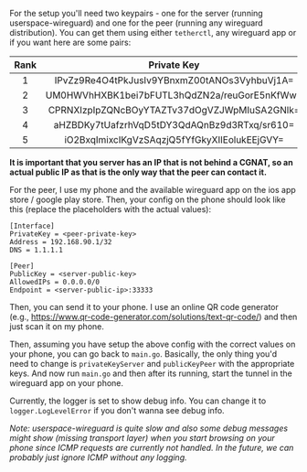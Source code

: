 For the setup you'll need two keypairs - one for the server (running userspace-wireguard) and one for the peer (running any wireguard distribution). You can get them using either `tetherctl`, any wireguard app or if you want here are some pairs:

| Rank |                  Private Key                 |                  Public Key                  |
|:----:|:--------------------------------------------:|:--------------------------------------------:|
|   1  | IPvZz9Re4O4tPkJusIv9YBnxmZ00tANOs3VyhbuVj1A= | 8LKqv9iHzy/VFnmkteRQpeM9M5wQfOJT3G3zi6MW5nU= |
|   2  | UM0HWVhHXBK1bei7bFUTL3hQdZN2a/reuGorE5nKfWw= | oVkEbv01jFkZ4UbPq+Q6BKI4GF0wxm/jpxs1PuD/F1k= |
|   3  | CPRNXIzpIpZQNcBOyYTAZTv37dOgVZJWpMIuSA2GNlk= | WfVqa1fH937+XFFmerVDapJSQgm9KN16bfmEIWDfo3M= |
|   4  | aHZBDKy7tUafzrhVqD5tDY3QdAQnBz9d3RTxq/sr610= | zE3+ldXkkCMfx53Ob6vOUZJd2QalSDKlwWBl/OVirj8= |
|   5  | iO2BxqImixcIKgVzSAqzjQ5fYfGkyXIIEolukEEjGVY= | N6ZI+4Q6Mw/ssSfn1LT+gksMhu1raovCiQQyoam0bWs= |

**It is important that you server has an IP that is not behind a CGNAT, so an actual public IP as that is the only way that the peer can contact it.**

For the peer, I use my phone and the available wireguard app on the ios app store / google play store. Then, your config on the phone should look like this (replace the placeholders with the actual values):
```
[Interface]
PrivateKey = <peer-private-key>
Address = 192.168.90.1/32
DNS = 1.1.1.1

[Peer]
PublicKey = <server-public-key>
AllowedIPs = 0.0.0.0/0
Endpoint = <server-public-ip>:33333
```
Then, you can send it to your phone. I use an online QR code generator (e.g., https://www.qr-code-generator.com/solutions/text-qr-code/) and then just scan it on my phone.

Then, assuming you have setup the above config with the correct values on your phone, you can go back to `main.go`. Basically, the only thing you'd need to change is `privateKeyServer` and `publicKeyPeer` with the appropriate keys. And now run `main.go` and then after its running, start the tunnel in the wireguard app on your phone. 

Currently, the logger is set to show debug info. You can change it to `logger.LogLevelError` if you don't wanna see debug info.

*Note: userspace-wireguard is quite slow and also some debug messages might show (missing transport layer) when you start browsing on your phone since ICMP requests are currently not handled. In the future, we can probably just ignore ICMP without any logging.*